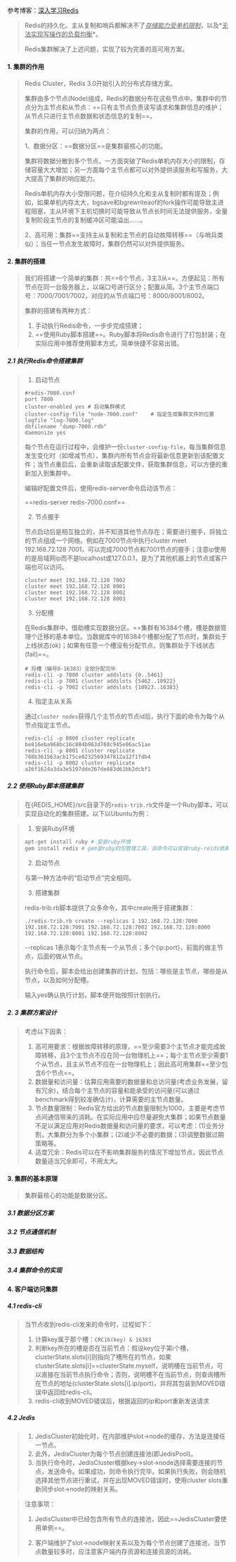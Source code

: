 参考博客：[深入学习Redis](https://www.cnblogs.com/kismetv/p/9853040.html)

>Redis的持久化、主从复制和哨兵都解决不了<u>*存储能力受单机限制*</u>，以及*<u>无法实现写操作的负载均衡</u>*。
>
>Redis集群解决了上述问题，实现了较为完善的高可用方案。

#### 1. 集群的作用

>Redis Cluster，Redis 3.0开始引入的分布式存储方案。
>
>集群由多个节点(Node)组成，Redis的数据分布在这些节点中。集群中的节点分为主节点和从节点：==只有主节点负责读写请求和集群信息的维护；从节点只进行主节点数据和状态信息的复制==。
>
>集群的作用，可以归纳为两点：
>
>1、数据分区：==数据分区==是集群最核心的功能。
>
>集群将数据分散到多个节点，一方面突破了Redis单机内存大小的限制，存储容量大大增加；另一方面每个主节点都可以对外提供读服务和写服务，大大提高了集群的响应能力。
>
>Redis单机内存大小受限问题，在介绍持久化和主从复制时都有提及；例如，如果单机内存太大，bgsave和bgrewriteaof的fork操作可能导致主进程阻塞，主从环境下主机切换时可能导致从节点长时间无法提供服务，全量复制阶段主节点的复制缓冲区可能溢出……。
>
>2、高可用：集群==支持主从复制和主节点的自动故障转移==（与哨兵类似）；当任一节点发生故障时，集群仍然可以对外提供服务。

#### 2. 集群的搭建

>我们将搭建一个简单的集群：共==6个节点，3主3从==。方便起见：所有节点在同一台服务器上，以端口号进行区分；配置从简。3个主节点端口号：7000/7001/7002，对应的从节点端口号：8000/8001/8002。
>
>集群的搭建有两种方式：
>
>1. 手动执行Redis命令，一步步完成搭建；
>2. ==使用Ruby脚本搭建==。Ruby脚本将Redis命令进行了打包封装；在实际应用中推荐使用脚本方式，简单快捷不容易出错。

##### 2.1 执行Redis命令搭建集群

>1. 启动节点
>
>   ```
>   #redis-7000.conf
>   port 7000
>   cluster-enabled yes	# 启动集群模式
>   cluster-config-file "node-7000.conf"	# 指定生成集群文件的位置
>   logfile "log-7000.log"
>   dbfilename "dump-7000.rdb"
>   daemonize yes
>   ```
>
>   每个节点在运行过程中，会维护一份`cluster-config-file`，每当集群信息发生变化时（如增减节点），集群内所有节点会将最新信息更新到该配置文件；当节点重启后，会重新读取该配置文件，获取集群信息，可以方便的重新加入到集群中。
>
>   编辑好配置文件后，使用redis-server命令启动该节点：
>
>   ==redis-server redis-7000.conf==
>
>2. 节点握手
>
>   节点启动后是相互独立的，并不知道其他节点存在；需要进行握手，将独立的节点组成一个网络。例如在7000节点中执行cluster meet 192.168.72.128 7001，可以完成7000节点和7001节点的握手；注意ip使用的是局域网ip而不是localhost或127.0.0.1，是为了其他机器上的节点或客户端也可以访问。
>
>   ```
>   cluster meet 192.168.72.128 7002
>   cluster meet 192.168.72.128 8001
>   cluster meet 192.168.72.128 8002
>   cluster meet 192.168.72.128 8003
>   ```
>
>3. 分配槽
>
>   在Redis集群中，借助槽实现数据分区。==集群有16384个槽，槽是数据管理个迁移的基本单位。当数据库中的16384个槽都分配了节点时，集群处于上线状态(ok)；如果有任意一个槽没有分配节点，则集群处于下线状态(fail)==。
>
>   ```
>   # 将槽（编号0-16383）全部分配完毕
>   redis-cli -p 7000 cluster addslots {0..5461}
>   redis-cli -p 7001 cluster addslots {5462..10922}
>   redis-cli -p 7002 cluster addslots {10923..16383}
>   ```
>
>4. 指定主从关系
>
>   通过`cluster nodes`获得几个主节点的节点id后，执行下面的命令为每个从节点指定主节点。
>
>   ```
>   redis-cli -p 8000 cluster replicate be816eba968bc16c884b963d768c945e86ac51ae
>   redis-cli -p 8001 cluster replicate 788b361563acb175ce8232569347812a12f1fdb4
>   redis-cli -p 8002 cluster replicate a26f1624a3da3e5197dde267de683d61bb2dcbf1
>   ```

##### 2.2 使用Ruby脚本搭建集群

>在{REDIS_HOME}/src目录下的`redis-trib.rb`文件是一个Ruby脚本，可以实现自动化的集群搭建。以下以Ubuntu为例：

>1. 安装Ruby环境
>
>   ```bash
>   apt-get install ruby # 安装ruby环境
>   gem install redis # gem是ruby的包管理工具，该命令可以安装ruby-reids依赖
>   ```
>
>2. 启动节点
>
>   与第一种方法中的“启动节点”完全相同。
>
>3. 搭建集群
>
>   redis-trib.rb脚本提供了众多命令，其中create用于搭建集群：
>
>   ```
>   ./redis-trib.rb create --replicas 1 192.168.72.128:7000 192.168.72.128:7001 192.168.72.128:7002 192.168.72.128:8000 192.168.72.128:8001 192.168.72.128:8002
>   ```
>
>   --replicas 1表示每个主节点有一个从节点；多个{ip:port}，前面的做主节点，后面的做从节点。
>
>   执行命令后，脚本会给出创建集群的计划，包括：哪些是主节点，哪些是从节点，以及如何分配槽。
>
>   输入yes确认执行计划，脚本便开始按照计划执行。

##### 2. 3 集群方案设计

>考虑以下因素：
>
>1. 高可用要求：根据故障转移的原理，==至少需要3个主节点才能完成故障转移，且3个主节点不应在同一台物理机上==；每个主节点至少需要1个从节点，且主从节点不应在一台物理机上；因此高可用集群==至少包含6个节点==。
>2. 数据量和访问量：估算应用需要的数据量和总访问量(考虑业务发展，留有冗余)，结合每个主节点的容量和能承受的访问量(可以通过benchmark得到较准确估计)，计算需要的主节点数量。
>3. 节点数量限制：Redis官方给出的节点数量限制为1000，主要是考虑节点间通信带来的消耗。在实际应用中应尽量避免大集群；如果节点数量不足以满足应用对Redis数据量和访问量的要求，可以考虑：(1)业务分割，大集群分为多个小集群；(2)减少不必要的数据；(3)调整数据过期策略等。
>4. 适度冗余：Redis可以在不影响集群服务的情况下增加节点，因此节点数量适当冗余即可，不用太大。

#### 3. 集群的基本原理

>集群最核心的功能是数据分区。

##### 3.1 数据分区方案

>

##### 3.2 节点通信机制

>

##### 3.3 数据结构

>

##### 3.4 集群命令的实现

>

#### 4. 客户端访问集群

##### 4.1 redis-cli

>当节点收到redis-cli发来的命令时，过程如下：
>
>1. 计算key属于那个槽：`CRC16(key) & 16383`
>2. 判断key所在的槽是否在当前节点：假设key位于第i个槽，clusterState.slots[i]则指向了槽所在的节点，如果clusterState.slots[i]==clusterState.myself，说明槽在当前节点，可以直接在当前节点执行命令；否则，说明槽不在当前节点，则查询槽所在节点的地址(clusterState.slots[i].ip/port)，并将其包装到MOVED错误中返回给redis-cli。
>3. redis-cli收到MOVED错误后，根据返回的ip和port重新发送请求

##### 4.2 Jedis

>1. JedisCluster初始化时，在内部维护slot->node的缓存，方法是连接任一节点。
>2. 此外，JedisCluster为每个节点创建连接池(即JedisPool)。
>3. 当执行命令时，JedisCluster根据key->slot->node选择需要连接的节点，发送命令。如果成功，则命令执行完毕。如果执行失败，则会随机选择其他节点进行重试，并在出现MOVED错误时，使用cluster slots重新同步slot->node的映射关系。

>注意事项：
>
>1. JedisCluster中已经包含所有节点的连接池，因此==JedisCluster要使用单例==。
>
>2. 客户端维护了slot->node映射关系以及为每个节点创建了连接池，当节点数量较多时，应注意客户端内存资源和连接资源的消耗。





